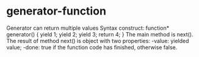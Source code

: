 # generator-function
Generator can return multiple values
Syntax construct: function* generator() {
	yield 1;
	yield 2;
	yield 3;
	return 4;
	}
The main method is next(). The result of method next() is object with two properties: -value: yielded value; -done: true if the function code has finished, otherwise false.



